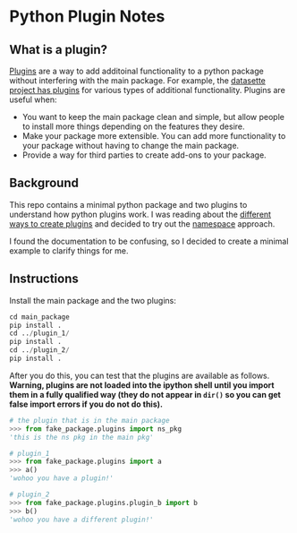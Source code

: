 # Python Plugin Notes

## What is a plugin?

[Plugins](https://en.wikipedia.org/wiki/Plug-in_(computing)) are a way to add additoinal functionality to a python package without interfering with the main package.  For example, the [datasette project has plugins](https://docs.datasette.io/en/stable/plugins.html) for various types of additional functionality.  Plugins are useful when:

- You want to keep the main package clean and simple, but allow people to install more things depending on the features they desire.
- Make your package more extensible.  You can add more functionality to your package without having to change the main package.
- Provide a way for third parties to create add-ons to your package.

## Background

This repo contains a minimal python package and two plugins to understand how python plugins work.  I was reading about the [different ways to create plugins](https://packaging.python.org/en/latest/guides/creating-and-discovering-plugins/) and decided to try out the [namespace](https://packaging.python.org/en/latest/guides/packaging-namespace-packages/) approach.  

I found the documentation to be confusing, so I decided to create a minimal example to clarify things for me.

## Instructions

Install the main package and the two plugins:

```py
cd main_package
pip install .
cd ../plugin_1/
pip install .
cd ../plugin_2/
pip install .
```

After you do this, you can test that the plugins are available as follows.  **Warning, plugins are not loaded into the ipython shell until you import them in a fully qualified way (they do not appear in `dir()` so you can get false import errors if you do not do this).** 

```py
# the plugin that is in the main package
>>> from fake_package.plugins import ns_pkg
'this is the ns pkg in the main pkg'

# plugin_1
>>> from fake_package.plugins import a
>>> a()
'wohoo you have a plugin!'

# plugin_2
>>> from fake_package.plugins.plugin_b import b
>>> b()
'wohoo you have a different plugin!'
```
